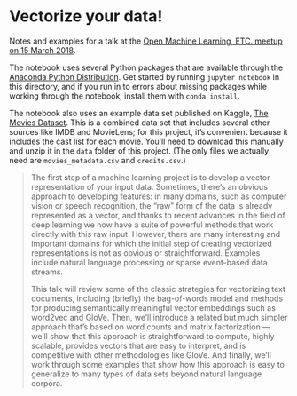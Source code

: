 # Vectorize your data!

Notes and examples for a talk at the [Open Machine Learning, ETC. meetup on 15 March 2018](https://www.meetup.com/OpenMLetc/events/248425799/).

The notebook uses several Python packages that are available through the [Anaconda Python Distribution](https://www.anaconda.com/download). Get started by running `jupyter notebook` in this directory, and if you run in to errors about missing packages while working through the notebook, install them with `conda install`.

The notebook also uses an example data set published on Kaggle, [The Movies Dataset](https://www.kaggle.com/rounakbanik/the-movies-dataset). This is a combined data set that includes several other sources like IMDB and MovieLens; for this project, it’s convenient because it includes the cast list for each movie. You’ll need to download this manually and unzip it in the `data` folder of this project. (The only files we actually need are `movies_metadata.csv` and `credits.csv`.)

> The first step of a machine learning project is to develop a vector representation of your input data. Sometimes, there’s an obvious approach to developing features: in many domains, such as computer vision or speech recognition, the “raw” form of the data is already represented as a vector, and thanks to recent advances in the field of deep learning we now have a suite of powerful methods that work directly with this raw input. However, there are many interesting and important domains for which the initial step of creating vectorized representations is not as obvious or straightforward. Examples include natural language processing or sparse event-based data streams.
> 
> This talk will review some of the classic strategies for vectorizing text documents, including (briefly) the bag-of-words model and methods for producing semantically meaningful vector embeddings such as word2vec and GloVe. Then, we’ll introduce a related but much simpler approach that’s based on word counts and matrix factorization — we’ll show that this approach is straightforward to compute, highly scalable, provides vectors that are easy to interpret, and is competitive with other methodologies like GloVe. And finally, we’ll work through some examples that show how this approach is easy to generalize to many types of data sets beyond natural language corpora.
